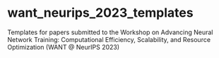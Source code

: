 # want_neurips_2023_templates
Templates for papers submitted to the Workshop on Advancing Neural Network Training: Computational Efficiency, Scalability, and Resource Optimization (WANT @ NeurIPS 2023)
